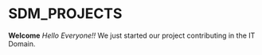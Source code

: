 # SDM_PROJECTS
**Welcome**
_Hello Everyone!!_
We just started our project contributing in the IT Domain.
